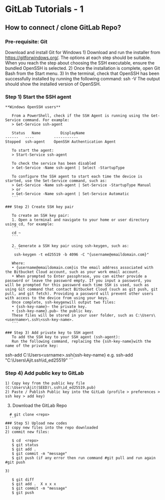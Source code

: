 # GitLab Tutorials - 1

## How to connect / clone GitLab Repo?

### Pre-requisite: Git
Download and install Git for Windows
	1) Download and run the installer from https://gitforwindows.org/. The options at each step should be suitable. When you reach the step about choosing the SSH executable, ensure the bundled OpenSSH is selected.
	2) Once the installation is complete, open Git Bash from the Start menu.
	3) In the terminal, check that OpenSSH has been successfully installed by running the following command:
	ssh -V
	The output should show the installed version of OpenSSH.

### Step 1) Start the SSH agent
	
	**Windows OpenSSH users** 
 ```
	From a PowerShell, check if the SSH Agent is running using the Get-Service command. For example:
	> Get-Service ssh-agent

	Status   Name         DisplayName
------   ----         -----------
Stopped  ssh-agent    OpenSSH Authentication Agent
	
	To start the agent:
	> Start-Service ssh-agent
	
	To check the service has been disabled  
	> Get-Service -Name ssh-agent | Select -StartupType
	
	To configure the SSH agent to start each time the device is started, use the Set-Service command, such as:
	> Get-Service -Name ssh-agent | Set-Service -StartupType Manual 
	> or
	> Get-Service -Name ssh-agent | Set-Service Automatic
	```
	
### Step 2) Create SSH key pair
	
	To create an SSH key pair:
	1. Open a terminal and navigate to your home or user directory using cd, for example:
    ```
    cd ~
    ```
	
	2. Generate a SSH key pair using ssh-keygen, such as:
     ```
     ssh-keygen -t ed25519 -b 4096 -C "{username@emaildomain.com}"
 
	Where:
	• {username@emaildomain.com}is the email address associated with the Bitbucket Cloud account, such as your work email account.
	• When prompted to Enter passphrase, you can either provide a password or leave the password empty. If you input a password, you will be prompted for this password each time SSH is used, such as using Git command that contact Bitbucket Cloud (such as git push, git pull, and git fetch). Providing a password will prevent other users with access to the device from using your keys.
	Once complete, ssh-keygenwill output two files:
	• {ssh-key-name}— the private key.
	• {ssh-key-name}.pub— the public key.
	These files will be stored in your user folder, such as C:\Users\<username>\.ssh\<ssh-key-name>.
	```

### Step 3) Add private key to SSH agent
	To add the SSH key to your SSH agent (ssh-agent):
	Run the following command, replacing the {ssh-key-name}with the name of the private key:
  ```
  ssh-add C:\Users\<usrname>\.ssh\{ssh-key-name}
	e.g. ssh-add "C:\Users\Ajit\.ssh\id_ed25519"
	```
### Step 4) Add public key to GitLab
	1) Copy key from the public key file (C:\Users\Ajit(SEED)\.ssh\id_ed25519.pub)
	2) Paste / Publish Public key into the GitLab (profile > preferences > ssh key > add key)
  3)   Download the GitLab Repo
  ```
	# git clone <repo>
	```
### Step 5) Upload new codes
  1) copy new files into the repo downloaded
  2) commit new files:
  ```    
       $ cd  <repo>
       $ git status
       $ git add . 
       $ git commit -m "message"
       $ git push (if any error then run command #git pull and run again #git push
   ``` 
  3)
  ``` 
       $ git diff
       $ git add .  X x x x 
       $ git commit -m "message"
       $ git push
   ```
